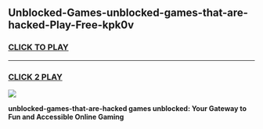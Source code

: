 
## Unblocked-Games-unblocked-games-that-are-hacked-Play-Free-kpk0v
<h3>
<a href="https://premium76.site?title=unblocked-games-that-are-hacked&ref=10A">CLICK TO PLAY</a></h3>
<hr>

<h3>
<a href="https://premium76.site?title=unblocked-games-that-are-hacked&ref=10A">CLICK 2 PLAY</a>
  
</h3>

<a href="https://premium76.site?title=unblocked-games-that-are-hacked&ref=10A"><img src="https://clearcache.store/games.png"></a>


**unblocked-games-that-are-hacked games unblocked: Your Gateway to Fun and Accessible Online Gaming**
